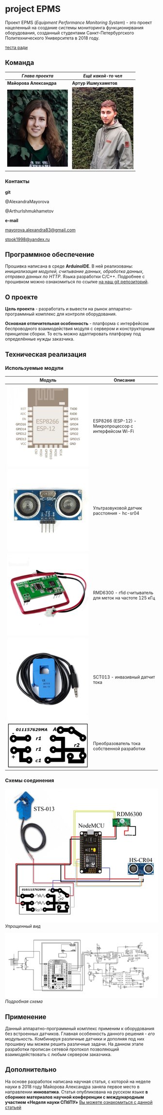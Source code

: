 # project EPMS
Проект EPMS (*Equipment Performance Monitoring System*) - это проект нацеленный на создание системы мониторинга функционирвания оборудования, созданный студентами Санкт-Петербургского Политехнического Университета в 2018 году.

[теста ради](https://mayorovaproject.github.io/1.jpg)
## Команда

*Глава проекта* | *Ещё какой-то чел*
--------------- | ------------------
**Майорова Александра** | **Артур Ишмухаметов**
![alt text](images/1.jpg) | ![alt text](images/2.jpg)

### Контакты
**git**

@AlexandraMayorova

@ArthurIshmukhametov

**e-mail**

mayorova.alexandra83@gmail.com

stook1998@yandex.ru

## Программное обеспечение

Прошивка написана в среде **ArduinoIDE**. В ней реализованы: *инициализация модулей, считывание данных, обработка данных, отправка данных по HTTP*. Языка разработки С/С++. Подробнее с прошивком можно ознакомиться по ссылке [на наш git репозиторий](https://github.com/mayorovaproject/EPMS).

## О проекте
**Цель проекта** - разработать и вывести на рынок аппаратно-программный комплекс для контроля оборудования.

**Основная отличительная особенность** - платформа с интерфейсом беспроводного взаимодействия модуля с сервером и конструкторным принципом сборки. То есть можно адаптировать платформу под определённые нужды заказчика.

## Техническая реализация
### Используемые модули

Модуль | Описание
--------------- | ------------------
![alt text](images/3.jpg) | ESP8266 (ESP-12) - Микропроцессор с интерфейсом Wi-Fi
![alt text](images/4.jpg) | Ультразвуковой датчик расстояния - hc-sr04
![alt text](images/5.jpg) | RMD6300 - rfid считыватель для меток на частоте 125 кГц
![alt text](images/6.jpg) | SCT013 - инвазивный датчит тока
![alt text](images/7.JPG) | Преобразователь тока собственной разработки

### Схемы соединения

![alt text](images/9.jpg)
*Упрощенный вид*


![alt text](images/8.jpg)
*Подробная схема*


## Применение
Данный аппаратно-программный комплекс применим к оборудования без встроенных датчиков. Главная особенность данного решения - *его модульность*. Комбинируя различные датчики и дополняя под них прошивку мы можем решить различные задачи. На данном этапе разработки прописан сетевой протокол позволяющий взаимодействовать с любым сервером заказчика.

## Дополнительно
На основе разработок написана научная статья, с которой на неделе науки в 2018 году Майорова Александра заняла первое место в направлении **инноватика**. Статья опубликована на русском языке **в сборнике материалов научной конференции с
международным участием «Неделя науки СПбПУ»**
[Вы можете ознакомиться с данной статьей](mayorovaproject.github.io/docs/Mayorova_-_Sistema_funktsionirovania_oborudovania_na_proizvodstve.pdf)
      
